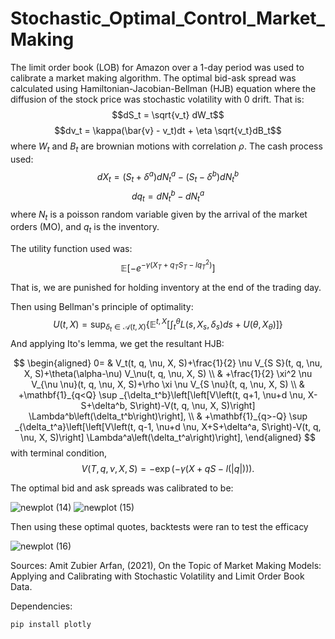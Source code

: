 # Stochastic_Optimal_Control_Market_Making

The limit order book (LOB) for Amazon over a 1-day period was used to calibrate a market making algorithm. The optimal bid-ask spread was calculated using Hamiltonian-Jacobian-Bellman (HJB) equation where the diffusion of the stock price was stochastic volatility with 0 drift. That is:
$$dS_t = \sqrt{v_t} dW_t$$
$$dv_t = \kappa(\bar{v} - v_t)dt + \eta \sqrt{v_t}dB_t$$
where $W_t$ and $B_t$ are brownian motions with correlation $\rho$.
The cash process used:
$$dX_t = (S_t + \delta^a)dN_t^a - (S_t - \delta^b)dN_t^b$$
$$dq_t = dN^b_t - dN^a_t$$
where $N_t$ is a poisson random variable given by the arrival of the market orders (MO), and $q_t$ is the inventory.

The utility function used was:
$$\mathbb{E}\left[-e^{-\gamma\left(X_T+q_T S_T-lq_T^2\right)}\right]$$

That is, we are punished for holding inventory at the end of the trading day.

Then using Bellman's principle of optimality:
$$U(t, X)=\sup _{\delta_t \in \mathcal{A}(t, X)}\left\{\mathbb{E}^{t, X}\left[\int_t^\theta L\left(s, X_s, \delta_s\right) d s+U\left(\theta, X_\theta\right)\right]\right\}$$
And applying Ito's lemma, we get the resultant HJB:

$$
\begin{aligned}
0= & V_t(t, q, \nu, X, S)+\frac{1}{2} \nu V_{S S}(t, q, \nu, X, S)+\theta(\alpha-\nu) V_\nu(t, q, \nu, X, S) \\
& +\frac{1}{2} \xi^2 \nu V_{\nu \nu}(t, q, \nu, X, S)+\rho \xi \nu V_{S \nu}(t, q, \nu, X, S) \\
& +\mathbf{1}_{q<Q} \sup _{\delta_t^b}\left[\left[V\left(t, q+1, \nu+d \nu, X-S+\delta^b, S\right)-V(t, q, \nu, X, S)\right] \Lambda^b\left(\delta_t^b\right)\right], \\
& +\mathbf{1}_{q>-Q} \sup _{\delta_t^a}\left[\left[V\left(t, q-1, \nu+d \nu, X+S+\delta^a, S\right)-V(t, q, \nu, X, S)\right] \Lambda^a\left(\delta_t^a\right)\right],
\end{aligned}
$$
with terminal condition,
$$
V(T, q, \nu, X, S)=-\exp (-\gamma(X+q S-l(|q|))) \text {. }
$$

The optimal bid and ask spreads was calibrated to be:

![newplot (14)](https://github.com/ted-love/Stochastic_Optimal_Control_Market_Making/assets/46618315/902390e6-c98a-4a7a-b053-a6a466a88bf1)
![newplot (15)](https://github.com/ted-love/Stochastic_Optimal_Control_Market_Making/assets/46618315/e6370f95-5225-4acb-8d3b-d3654c60364e)

Then using these optimal quotes, backtests were ran to test the efficacy

![newplot (16)](https://github.com/ted-love/Stochastic_Optimal_Control_Market_Making/assets/46618315/75c14dde-770c-4a1b-b50f-f19916458ee9)


Sources: 
Amit Zubier Arfan, (2021), On the Topic of Market Making Models: Applying and Calibrating with Stochastic Volatility and Limit Order Book Data.

Dependencies:
```
pip install plotly
```
